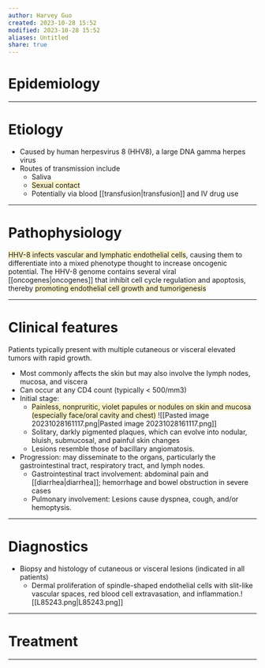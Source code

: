 ```yaml
---
author: Harvey Guo
created: 2023-10-28 15:52
modified: 2023-10-28 15:52
aliases: Untitled
share: true
---
```

# Epidemiology


---
# Etiology
- Caused by human herpesvirus 8 (HHV8), a large DNA gamma herpes virus
- Routes of transmission include
	- Saliva
	- <span style="background:rgba(240, 200, 0, 0.2)">Sexual contact</span>
	- Potentially via blood [[transfusion|transfusion]] and IV drug use 

---
# Pathophysiology
<span style="background:rgba(240, 200, 0, 0.2)">HHV-8 infects vascular and lymphatic endothelial cells</span>, causing them to differentiate into a mixed phenotype thought to increase oncogenic potential.  The HHV-8 genome contains several viral [[oncogenes|oncogenes]] that inhibit cell cycle regulation and apoptosis, thereby <span style="background:rgba(240, 200, 0, 0.2)">promoting endothelial cell growth and tumorigenesis</span>

---
# Clinical features
Patients typically present with multiple cutaneous or visceral elevated tumors with rapid growth.
- Most commonly affects the skin but may also involve the lymph nodes, mucosa, and viscera
- Can occur at any CD4 count (typically < 500/mm3)
- Initial stage: 
	- <span style="background:rgba(240, 200, 0, 0.2)">Painless, nonpruritic, violet papules or nodules on skin and mucosa (especially face/oral cavity and chest) </span>![[Pasted image 20231028161117.png|Pasted image 20231028161117.png]]
	- Solitary, darkly pigmented plaques, which can evolve into nodular, bluish, submucosal, and painful skin changes
	- Lesions resemble those of bacillary angiomatosis.
- Progression: may disseminate to the organs, particularly the gastrointestinal tract, respiratory tract, and lymph nodes.
	- Gastrointestinal tract involvement: abdominal pain and [[diarrhea|diarrhea]]; hemorrhage and bowel obstruction in severe cases 
	- Pulmonary involvement: Lesions cause dyspnea, cough, and/or hemoptysis.

---
# Diagnostics
- Biopsy and histology of cutaneous or visceral lesions (indicated in all patients)
	- Dermal proliferation of spindle-shaped endothelial cells with slit-like vascular spaces, red blood cell extravasation, and inflammation.![[L85243.png|L85243.png]]

---
# Treatment


---
